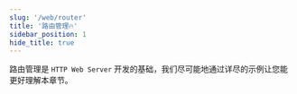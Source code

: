 ```yaml
---
slug: '/web/router'
title: '路由管理🔥'
sidebar_position: 1
hide_title: true
---
```


路由管理是 `HTTP Web Server` 开发的基础，我们尽可能地通过详尽的示例让您能更好理解本章节。
